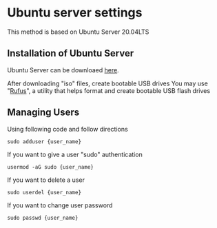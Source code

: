 # Ubuntu server settings
This method is based on Ubuntu Server 20.04LTS

## Installation of Ubuntu Server
Ubuntu Server can be downloaed [here](https://ubuntu.com/download/server).

After downloading "iso" files, create bootable USB drives
You may use "[Rufus](https://rufus.ie/ko/)", a utility that helps format and create bootable USB flash drives



## Managing Users

Using following code and follow directions
```
sudo adduser {user_name}
```

If you want to give a user "sudo" authentication
```
usermod -aG sudo {user_name}
```

If you want to delete a user
```
sudo userdel {user_name}
```

If you want to change user password
```
sudo passwd {user_name}
```
